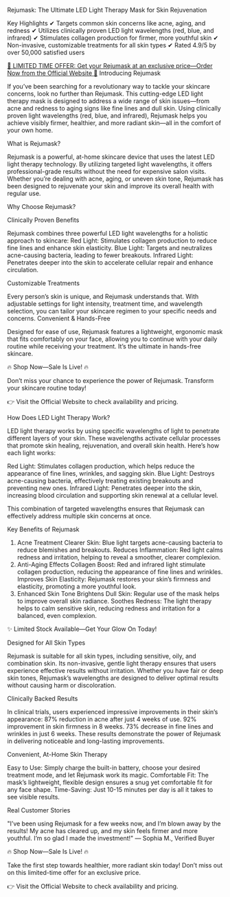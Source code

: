 Rejumask: The Ultimate LED Light Therapy Mask for Skin Rejuvenation

Key Highlights ✔ Targets common skin concerns like acne, aging, and redness
✔ Utilizes clinically proven LED light wavelengths (red, blue, and infrared)
✔ Stimulates collagen production for firmer, more youthful skin
✔ Non-invasive, customizable treatments for all skin types
✔ Rated 4.9/5 by over 50,000 satisfied users

[🚨 LIMITED TIME OFFER: Get your Rejumask at an exclusive price—Order Now from the Official Website 🚨](https://getsmartdeals.shop/Get-Rejumask-Official)
Introducing Rejumask

If you’ve been searching for a revolutionary way to tackle your skincare concerns, look no further than Rejumask. This cutting-edge LED light therapy mask is designed to address a wide range of skin issues—from acne and redness to aging signs like fine lines and dull skin. Using clinically proven light wavelengths (red, blue, and infrared), Rejumask helps you achieve visibly firmer, healthier, and more radiant skin—all in the comfort of your own home.

What is Rejumask?

Rejumask is a powerful, at-home skincare device that uses the latest LED light therapy technology. By utilizing targeted light wavelengths, it offers professional-grade results without the need for expensive salon visits. Whether you’re dealing with acne, aging, or uneven skin tone, Rejumask has been designed to rejuvenate your skin and improve its overall health with regular use.

Why Choose Rejumask?

Clinically Proven Benefits

Rejumask combines three powerful LED light wavelengths for a holistic approach to skincare:
Red Light: Stimulates collagen production to reduce fine lines and enhance skin elasticity.
Blue Light: Targets and neutralizes acne-causing bacteria, leading to fewer breakouts.
Infrared Light: Penetrates deeper into the skin to accelerate cellular repair and enhance circulation.

Customizable Treatments

Every person’s skin is unique, and Rejumask understands that. With adjustable settings for light intensity, treatment time, and wavelength selection, you can tailor your skincare regimen to your specific needs and concerns.
Convenient & Hands-Free

Designed for ease of use, Rejumask features a lightweight, ergonomic mask that fits comfortably on your face, allowing you to continue with your daily routine while receiving your treatment. It’s the ultimate in hands-free skincare.

🔥 Shop Now—Sale Is Live! 🔥

Don’t miss your chance to experience the power of Rejumask. Transform your skincare routine today!

👉 Visit the Official Website to check availability and pricing.

How Does LED Light Therapy Work?

LED light therapy works by using specific wavelengths of light to penetrate different layers of your skin. These wavelengths activate cellular processes that promote skin healing, rejuvenation, and overall skin health. Here’s how each light works:

Red Light: Stimulates collagen production, which helps reduce the appearance of fine lines, wrinkles, and sagging skin.
Blue Light: Destroys acne-causing bacteria, effectively treating existing breakouts and preventing new ones.
Infrared Light: Penetrates deeper into the skin, increasing blood circulation and supporting skin renewal at a cellular level.

This combination of targeted wavelengths ensures that Rejumask can effectively address multiple skin concerns at once.

Key Benefits of Rejumask

1. Acne Treatment
Clearer Skin: Blue light targets acne-causing bacteria to reduce blemishes and breakouts.
Reduces Inflammation: Red light calms redness and irritation, helping to reveal a smoother, clearer complexion.
3. Anti-Aging Effects
Collagen Boost: Red and infrared light stimulate collagen production, reducing the appearance of fine lines and wrinkles.
Improves Skin Elasticity: Rejumask restores your skin’s firmness and elasticity, promoting a more youthful look.
4. Enhanced Skin Tone
Brightens Dull Skin: Regular use of the mask helps to improve overall skin radiance.
Soothes Redness: The light therapy helps to calm sensitive skin, reducing redness and irritation for a balanced, even complexion.

✨ Limited Stock Available—Get Your Glow On Today!

Designed for All Skin Types

Rejumask is suitable for all skin types, including sensitive, oily, and combination skin. Its non-invasive, gentle light therapy ensures that users experience effective results without irritation. Whether you have fair or deep skin tones, Rejumask’s wavelengths are designed to deliver optimal results without causing harm or discoloration.

Clinically Backed Results

In clinical trials, users experienced impressive improvements in their skin’s appearance:
87% reduction in acne after just 4 weeks of use.
92% improvement in skin firmness in 8 weeks.
73% decrease in fine lines and wrinkles in just 6 weeks.
These results demonstrate the power of Rejumask in delivering noticeable and long-lasting improvements.

Convenient, At-Home Skin Therapy

Easy to Use: Simply charge the built-in battery, choose your desired treatment mode, and let Rejumask work its magic.
Comfortable Fit: The mask’s lightweight, flexible design ensures a snug yet comfortable fit for any face shape.
Time-Saving: Just 10-15 minutes per day is all it takes to see visible results.

Real Customer Stories

"I’ve been using Rejumask for a few weeks now, and I’m blown away by the results! My acne has cleared up, and my skin feels firmer and more youthful. I’m so glad I made the investment!"
— Sophia M., Verified Buyer

🔥 Shop Now—Sale Is Live! 🔥

Take the first step towards healthier, more radiant skin today! Don’t miss out on this limited-time offer for an exclusive price.

👉 Visit the Official Website to check availability and pricing.
